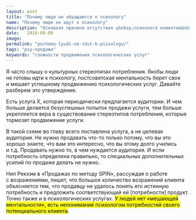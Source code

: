 ```yaml
---
layout: post
title: "Почему люди не обращаются к психологу"
name: "Почему люди не идут к психологу"
description: "Основная причина отсутствия у&nbsp;психолога клиентов&nbsp;— непонимание потребностей своей целевой аудитории."
date:   2010-09-09			 
image:
permalink: "pochemu-lyudi-ne-idut-k-psixologu/"
tags: "psy-продажи"
keywords: "cложности продвижения психологических услуг"
---
```

<p>Я&nbsp;часто слышу о&nbsp;культурных стереотипах потребления. Якобы люди не&nbsp;готовы идти к&nbsp;психологу, постсоветская ментальность берет свое и&nbsp;мешает успешному продвижению психологических услуг. Давайте разберем это утверждение.</p>
<p>Есть услуга&nbsp;Х, которая периодически предлагается аудитории. И&nbsp;чем больше делается безуспешных попыток продажи услуги, тем больше укрепляется вера в&nbsp;существование стереотипов потребления, которые тормозят продвижение услуги.</p>
<p>В&nbsp;такой схеме во&nbsp;главу всего поставлена услуга, а&nbsp;не&nbsp;целевая аудитория. Не&nbsp;нужно продавать что-то только потому, что вы&nbsp;это хорошо знаете, что вам это интересно, что вы&nbsp;этому долго учились и&nbsp;т.д. Продавать нужно&nbsp;то, в&nbsp;чем нуждается аудитория. И&nbsp;если потребность определена правильно, то&nbsp;специальных дополнительных усилий по&nbsp;продаже делать не&nbsp;нужно.</p>
<p>Нил Рекхэм в&nbsp;«Продажах по&nbsp;методу SPIN», рассуждая о&nbsp;работе с&nbsp;возражениями, пишет, что большое количество возражений клиента объясняется тем, что продавцу не&nbsp;удалось понять его истинную потребность и&nbsp;предложить соответствующий&nbsp;ей [потребности] продукт. Точно также и&nbsp;в&nbsp;психологических услугах. <mark>У&nbsp;людей нет «мешающей ментальности», есть непонимание психологом потребностей своего потенциального клиента</mark>.</p>
